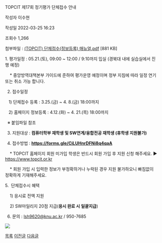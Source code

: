 
TOPCIT 제17회 정기평가 단체접수 안내





작성자
이수현


작성일
2022-03-25 16:23


조회수
1,266


첨부파일 : [(TOPCIT) 단체접수(정보등록) 매뉴얼.pdf](https://computer.knu.ac.kr/pack/bbs/down.php?f_name=Q0dUVllEWFReVXZKdxYXblNAQw==&o_name=(TOPCIT)단체접수(정보등록)매뉴얼.pdf&tbl=Site_BBS_25) [881 KB]


﻿﻿﻿﻿﻿﻿﻿﻿﻿1. 평가일정 : 05.21.(토), 09:00 ~ 12:00 / 9:10까지 입실 (경북대 내에 실습실에서 진행 예정)

    * 중앙방역대책본부 가이드에 준하여 평가운영 예정이며 정부 지침에 따라 일정 연기 또는 취소 가능 합니다.

  


2. 접수일정 

   1) 단체접수 등록 : 3.25.(금) ~ 4. 8.(금) 18:00까지 

   2) 홈페이지 정보등록 : 4.12.(화) ~ 4. 21.(목) 18:00까지

  ※ 붙임파일 참조  


  


  


3. 지원대상 : **컴퓨터학부 재학생 및 SW연계/융합전공 재학생 (휴학생 지원불가)**

  


4. 접수방법 : **<https://forms.gle/CiLUHnrDFNi8q4qaA>**

    * TOPCIT 홈페이지 회원 미가입 학생은 반드시 회원 가입 후 지원 신청 해주세요. ▶ <https://www.topcit.or.kr>

    * 회원 가입 시 입력한 정보가 부정확하거나 누락된 경우 지원 불가하오니 빠짐없이 정확하게 기재해주세요.

  


5.  단체접수시 혜택

    1) 응시료 전액 지원

    2) SW마일리지 20점 지급(**응시 완료 시 일괄지급**)

  


6. 문의 : lsh9620@knu.ac.kr / 950-7685  


  


![](https://computer.knu.ac.kr/_files/userfile/image20220325162150_iadma.jpg)  


  








[목록](https://computer.knu.ac.kr/06_sub/02_sub.html?key=&keyfield=&category=&page=1&bbs_code=Site_BBS_25)
[이전글](https://computer.knu.ac.kr/06_sub/02_sub.html?bbs_cmd=view&page=1&key=&keyfield=&category=&no=3730&bbs_code=Site_BBS_25)
[다음글](https://computer.knu.ac.kr/06_sub/02_sub.html?bbs_cmd=view&page=1&key=&keyfield=&category=&no=3732&bbs_code=Site_BBS_25)

















 